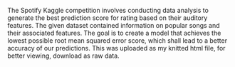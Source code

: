 The Spotify Kaggle competition involves conducting data analysis to generate the best prediction score for rating based on their auditory features. The given dataset contained information on popular songs and their associated features. The goal is to create a model that achieves the lowest possible root mean squared error score, which shall lead to a better accuracy of our predictions.
This was uploaded as my knitted html file, for better viewing, download as raw data. 
